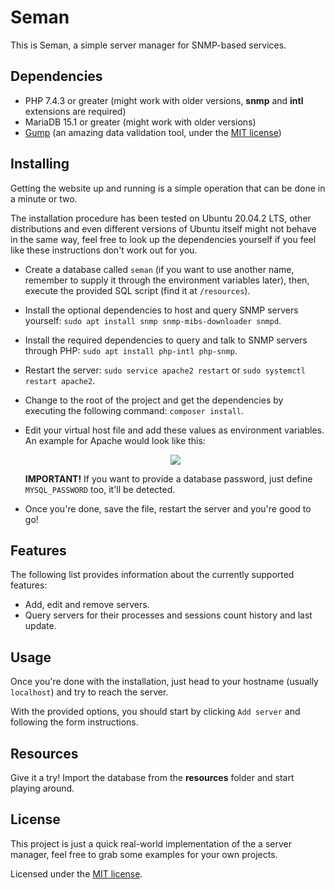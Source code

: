 Seman
=====

This is Seman, a simple server manager for SNMP-based services.

## Dependencies
 - PHP 7.4.3 or greater (might work with older versions, **snmp** and **intl** extensions are required)
 - MariaDB 15.1 or greater (might work with older versions)
 - [Gump](https://github.com/Wixel/GUMP) (an amazing data validation tool, under the [MIT license](https://github.com/Wixel/GUMP/blob/master/LICENSE))

## Installing
Getting the website up and running is a simple operation that can be done in a minute or two.

The installation procedure has been tested on Ubuntu 20.04.2 LTS, other distributions and even different versions of Ubuntu itself might not behave in the same way, feel free to look up the dependencies yourself if you feel like these instructions don't work out for you.

 - Create a database called `seman` (if you want to use another name, remember to supply it through the environment variables later), then, execute the provided SQL script (find it at `/resources`).
 - Install the optional dependencies to host and query SNMP servers yourself: `sudo apt install snmp snmp-mibs-downloader snmpd`.
 - Install the required dependencies to query and talk to SNMP servers through PHP: `sudo apt install php-intl php-snmp`.
 - Restart the server: `sudo service apache2 restart` or `sudo systemctl restart apache2`.
 - Change to the root of the project and get the dependencies by executing the following command: `composer install`.
 - Edit your virtual host file and add these values as environment variables. An example for Apache would look like this:


   <div style="text-align:center"><img src="https://i.imgur.com/9wGU1pk.png" /></div>

   **IMPORTANT!** If you want to provide a database password, just define `MYSQL_PASSWORD` too, it'll be detected.
 - Once you're done, save the file, restart the server and you're good to go!

## Features
The following list provides information about the currently supported features:

 - Add, edit and remove servers.
 - Query servers for their processes and sessions count history and last update.

## Usage
Once you're done with the installation, just head to your hostname (usually `localhost`) and try to reach the server.

With the provided options, you should start by clicking `Add server` and following the form instructions.

## Resources
Give it a try! Import the database from the **resources** folder and start playing around.

## License
This project is just a quick real-world implementation of the a server manager, feel free to grab some examples for your own projects.

Licensed under the [MIT license](LICENSE).
